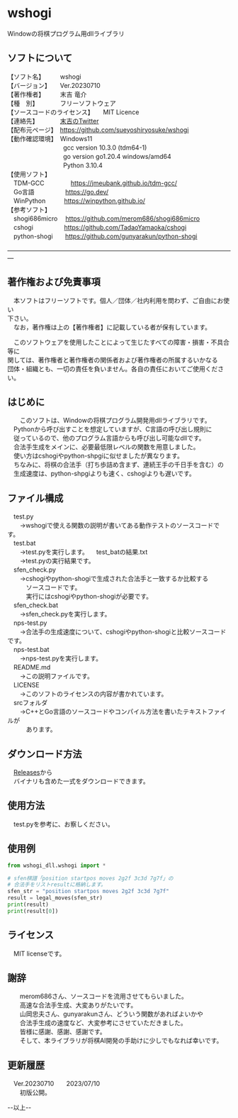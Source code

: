 # wshogi
Windowの将棋プログラム用dllライブラリ

## ソフトについて  
【ソフト名】　　　wshogi  
【バージョン】　　Ver.20230710  
【著作権者】　　　末吉 竜介  
【種　別】　　　　フリーソフトウェア  
【ソースコードのライセンス】　　MIT Licence  
【連絡先】　　　　[末吉のTwitter](https://twitter.com/16shiki168)  
【配布元ページ】　https://github.com/sueyoshiryosuke/wshogi  
【動作確認環境】　Windows11  
　　　　　　　　　gcc version 10.3.0 (tdm64-1)  
　　　　　　　　　go version go1.20.4 windows/amd64  
　　　　　　　　　Python 3.10.4  
【使用ソフト】  
　TDM-GCC　　　　 https://jmeubank.github.io/tdm-gcc/  
　Go言語　　　　　https://go.dev/  
　WinPython　　　https://winpython.github.io/  
【参考ソフト】  
　shogi686micro 　https://github.com/merom686/shogi686micro  
　cshogi　　　　　https://github.com/TadaoYamaoka/cshogi  
　python-shogi　　https://github.com/gunyarakun/python-shogi  
  
―――――――――――――――――――――――――――――――――――――  
## 著作権および免責事項  
  
　本ソフトはフリーソフトです。個人／団体／社内利用を問わず、ご自由にお使い  
下さい。  
　なお，著作権は上の【著作権者】に記載している者が保有しています。  
  
　このソフトウェアを使用したことによって生じたすべての障害・損害・不具合等に  
関しては、著作権者と著作権者の関係者および著作権者の所属するいかなる  
団体・組織とも、一切の責任を負いません。各自の責任においてご使用ください。  
  
## はじめに  
　　このソフトは、Windowの将棋プログラム開発用dllライブラリです。  
　Pythonから呼び出すことを想定していますが、C言語の呼び出し規則に  
　従っているので、他のプログラム言語からも呼び出し可能なdllです。  
　合法手生成をメインに、必要最低限レベルの関数を用意しました。  
　使い方はcshogiやpython-shpgiに似せましたが異なります。  
　ちなみに、将棋の合法手（打ち歩詰め含まず、連続王手の千日手を含む）の  
　生成速度は、python-shpgiよりも速く、cshogiよりも遅いです。  
  
## ファイル構成  
　test.py  
　　→wshogiで使える関数の説明が書いてある動作テストのソースコードです。  
　test.bat  
　　→test.pyを実行します。
　test_batの結果.txt  
　　→test.pyの実行結果です。  
　sfen_check.py  
　　→cshogiやpython-shogiで生成された合法手と一致するか比較する  
　　　ソースコードです。  
　　　実行にはcshogiやpython-shogiが必要です。  
　sfen_check.bat  
　　→sfen_check.pyを実行します。  
　nps-test.py  
　　→合法手の生成速度について、cshogiやpython-shogiと比較ソースコードです。  
　nps-test.bat  
　　→nps-test.pyを実行します。  
　README.md  
　　→この説明ファイルです。  
　LICENSE  
　　→このソフトのライセンスの内容が書かれています。  
　srcフォルダ  
　　→C++とGo言語のソースコードやコンパイル方法を書いたテキストファイルが  
　　　あります。  
  
## ダウンロード方法  
　[Releases](https://github.com/sueyoshiryosuke/wshogi/releases/)から  
　バイナリも含めた一式をダウンロードできます。  
  
## 使用方法  
　test.pyを参考に、お察しください。  
  
## 使用例  
```python
from wshogi_dll.wshogi import *

# sfen棋譜「position startpos moves 2g2f 3c3d 7g7f」の
# 合法手をリストresultに格納します。
sfen_str = "position startpos moves 2g2f 3c3d 7g7f"
result = legal_moves(sfen_str)
print(result)
print(result[0])
```
  
## ライセンス  
　MIT licenseです。  
  
## 謝辞  
　　merom686さん、ソースコードを流用させてもらいました。  
　　高速な合法手生成、大変ありがたいです。  
　　山岡忠夫さん、gunyarakunさん、どういう関数があればよいかや  
　　合法手生成の速度など、大変参考にさせていただきました。  
　　皆様に感謝、感謝、感謝です。  
　　そして、本ライブラリが将棋AI開発の手助けに少しでもなれば幸いです。  
  
## 更新履歴  
　Ver.20230710　　2023/07/10  
　　初版公開。  
  
--以上--  
